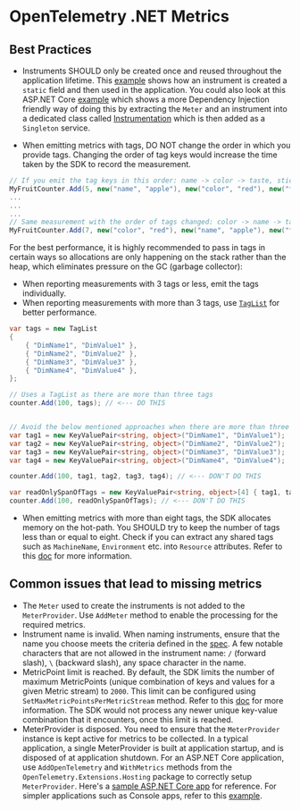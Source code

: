 # OpenTelemetry .NET Metrics

## Best Practices

- Instruments SHOULD only be created once and reused throughout the application
  lifetime. This
  [example](../../docs/metrics/getting-started-console/Program.cs) shows how an
  instrument is created a `static` field and then used in the application. You
  could also look at this ASP.NET Core
  [example](../../examples/AspNetCore/Program.cs) which shows a more Dependency
  Injection friendly way of doing this by extracting the `Meter` and an
  instrument into a dedicated class called
  [Instrumentation](../../examples/AspNetCore/Instrumentation.cs) which is then
  added as a `Singleton` service.

- When emitting metrics with tags, DO NOT change the order in which you provide
  tags. Changing the order of tag keys would increase the time taken by the SDK
  to record the measurement.

```csharp
// If you emit the tag keys in this order: name -> color -> taste, stick to this order of tag keys for subsequent measurements.
MyFruitCounter.Add(5, new("name", "apple"), new("color", "red"), new("taste", "sweet"));
...
...
...
// Same measurement with the order of tags changed: color -> name -> taste. This order of tags is different from the one that was first encountered by the SDK.
MyFruitCounter.Add(7, new("color", "red"), new("name", "apple"), new("taste", "sweet")); // <--- DON'T DO THIS
```

For the best performance, it is highly recommended to pass in tags in certain
ways so allocations are only happening on the stack rather than the heap,
which eliminates pressure on the GC (garbage collector):

- When reporting measurements with 3 tags or less,
  emit the tags individually.
- When reporting measurements with more than 3 tags, use
  [`TagList`](https://learn.microsoft.com/dotnet/api/system.diagnostics.taglist?view=net-7.0#remarks)
  for better performance.

```csharp
var tags = new TagList
{
    { "DimName1", "DimValue1" },
    { "DimName2", "DimValue2" },
    { "DimName3", "DimValue3" },
    { "DimName4", "DimValue4" },
};

// Uses a TagList as there are more than three tags
counter.Add(100, tags); // <--- DO THIS


// Avoid the below mentioned approaches when there are more than three tags
var tag1 = new KeyValuePair<string, object>("DimName1", "DimValue1");
var tag2 = new KeyValuePair<string, object>("DimName2", "DimValue2");
var tag3 = new KeyValuePair<string, object>("DimName3", "DimValue3");
var tag4 = new KeyValuePair<string, object>("DimName4", "DimValue4");

counter.Add(100, tag1, tag2, tag3, tag4); // <--- DON'T DO THIS

var readOnlySpanOfTags = new KeyValuePair<string, object>[4] { tag1, tag2, tag3, tag4};
counter.Add(100, readOnlySpanOfTags); // <--- DON'T DO THIS
```

- When emitting metrics with more than eight tags, the SDK allocates memory on
  the hot-path. You SHOULD try to keep the number of tags less than or equal to
  eight. Check if you can extract any shared tags such as `MachineName`,
  `Environment` etc. into `Resource` attributes. Refer to this
  [doc](../../docs/metrics/customizing-the-sdk/README.md#resource) for more
  information.

## Common issues that lead to missing metrics

- The `Meter` used to create the instruments is not added to the
  `MeterProvider`. Use `AddMeter` method to enable the processing for the
  required metrics.
- Instrument name is invalid. When naming instruments, ensure that the name you
  choose meets the criteria defined in the
  [spec](https://github.com/open-telemetry/opentelemetry-specification/blob/main/specification/metrics/api.md#instrument-name-syntax).
  A few notable characters that are not allowed in the instrument name: `/`
  (forward slash), `\` (backward slash), any space character in the name.
- MetricPoint limit is reached. By default, the SDK limits the number of maximum
  MetricPoints (unique combination of keys and values for a given Metric stream)
  to `2000`. This limit can be configured using
  `SetMaxMetricPointsPerMetricStream` method. Refer to this
  [doc](../../docs/metrics/customizing-the-sdk/README.md#changing-maximum-metricpoints-per-metricstream)
  for more information. The SDK would not process any newer unique key-value
  combination that it encounters, once this limit is reached.
- MeterProvider is disposed. You need to ensure that the `MeterProvider`
  instance is kept active for metrics to be collected. In a typical application,
  a single MeterProvider is built at application startup, and is disposed of at
  application shutdown. For an ASP.NET Core application, use `AddOpenTelemetry`
  and `WithMetrics` methods from the `OpenTelemetry.Extensions.Hosting` package
  to correctly setup `MeterProvider`. Here's a [sample ASP.NET Core
  app](../../examples/AspNetCore/Program.cs) for reference. For simpler
  applications such as Console apps, refer to this
  [example](../../docs/metrics/getting-started-console/Program.cs).
